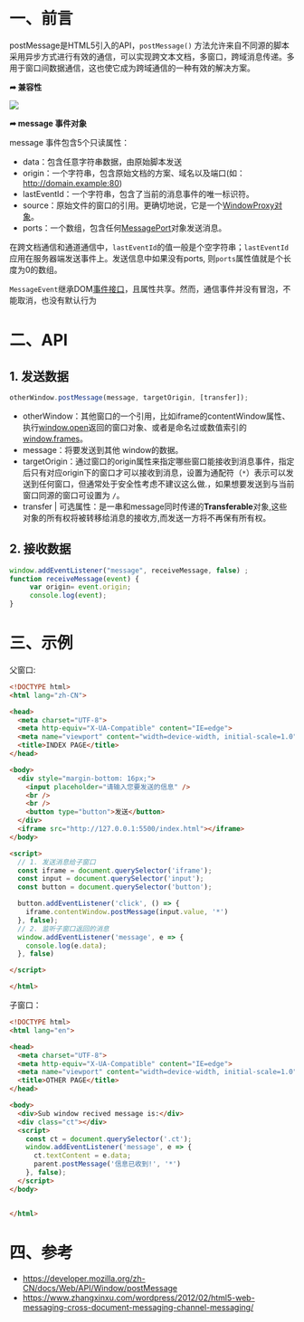 # 一、前言



postMessage是HTML5引入的API，`postMessage()` 方法允许来自不同源的脚本采用异步方式进行有效的通信，可以实现跨文本文档，多窗口，跨域消息传递。多用于窗口间数据通信，这也使它成为跨域通信的一种有效的解决方案。

**➦ 兼容性**

![](https://s5.mogucdn.com/mlcdn/fe720b/210510_7c43f8hi991cgdb650e901kf4dbg1_1364x407.png)

**➦ message 事件对象**

message 事件包含5个只读属性：

- data：包含任意字符串数据，由原始脚本发送
- origin：一个字符串，包含原始文档的方案、域名以及端口(如：http://domain.example:80)
- lastEventId：一个字符串，包含了当前的消息事件的唯一标识符。
- source：原始文件的窗口的引用。更确切地说，它是一个[WindowProxy对象](http://www.whatwg.org/specs/web-apps/current-work/multipage/browsers.html#windowproxy)。
- ports：一个数组，包含任何[MessagePort](http://dev.w3.org/html5/postmsg/#messageport)对象发送消息。

在跨文档通信和通道通信中，`lastEventId`的值一般是个空字符串；`lastEventId`应用在服务器端发送事件上。发送信息中如果没有ports, 则`ports`属性值就是个长度为0的数组。

`MessageEvent`继承DOM[事件接口](http://dvcs.w3.org/hg/domcore/raw-file/tip/Overview.html#interface-event)，且属性共享。然而，通信事件并没有冒泡，不能取消，也没有默认行为

# 二、API

## 1. 发送数据

```js
otherWindow.postMessage(message, targetOrigin, [transfer]);
```

- otherWindow：其他窗口的一个引用，比如iframe的contentWindow属性、执行[window.open](https://developer.mozilla.org/en-US/docs/Web/API/Window/open)返回的窗口对象、或者是命名过或数值索引的[window.frames](https://developer.mozilla.org/en-US/docs/Web/API/Window/frames)。
- message：将要发送到其他 window的数据。
- targetOrigin：通过窗口的origin属性来指定哪些窗口能接收到消息事件，指定后只有对应origin下的窗口才可以接收到消息，设置为通配符（`*`）表示可以发送到任何窗口，但通常处于安全性考虑不建议这么做.，如果想要发送到与当前窗口同源的窗口可设置为 `/`。
- transfer | 可选属性：是一串和message同时传递的**Transferable**对象,这些对象的所有权将被转移给消息的接收方,而发送一方将不再保有所有权。

## 2. 接收数据

```js
window.addEventListener("message", receiveMessage, false) ;
function receiveMessage(event) {
     var origin= event.origin;
     console.log(event);
}
```

# 三、示例

父窗口:

```html
<!DOCTYPE html>
<html lang="zh-CN">

<head>
  <meta charset="UTF-8">
  <meta http-equiv="X-UA-Compatible" content="IE=edge">
  <meta name="viewport" content="width=device-width, initial-scale=1.0">
  <title>INDEX PAGE</title>
</head>

<body>
  <div style="margin-bottom: 16px;">
    <input placeholder="请输入您要发送的信息" />
    <br />
    <br />
    <button type="button">发送</button>
  </div>
  <iframe src="http://127.0.0.1:5500/index.html"></iframe>
</body>

<script>
  // 1. 发送消息给子窗口
  const iframe = document.querySelector('iframe');
  const input = document.querySelector('input');
  const button = document.querySelector('button');

  button.addEventListener('click', () => {
    iframe.contentWindow.postMessage(input.value, '*')
  }, false);
  // 2. 监听子窗口返回的消息
  window.addEventListener('message', e => {
    console.log(e.data);
  }, false)

</script>

</html>
```

子窗口：

```html
<!DOCTYPE html>
<html lang="en">

<head>
  <meta charset="UTF-8">
  <meta http-equiv="X-UA-Compatible" content="IE=edge">
  <meta name="viewport" content="width=device-width, initial-scale=1.0">
  <title>OTHER PAGE</title>
</head>

<body>
  <div>Sub window recived message is:</div>
  <div class="ct"></div>
  <script>
    const ct = document.querySelector('.ct');
    window.addEventListener('message', e => {
      ct.textContent = e.data;
      parent.postMessage('信息已收到!', '*')
    }, false);
  </script>
</body>


</html>
```

# 四、参考

- https://developer.mozilla.org/zh-CN/docs/Web/API/Window/postMessage
- https://www.zhangxinxu.com/wordpress/2012/02/html5-web-messaging-cross-document-messaging-channel-messaging/

